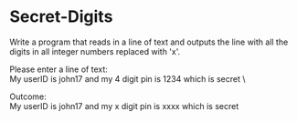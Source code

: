 # Secret-Digits

Write	a	program	that	reads	in	a	line	of	text	and	outputs	the	line	with	all	the	digits	in	all	integer	numbers	replaced	with	'x'.

Please	enter	a	line	of	text: \
My	userID	is	john17	and	my	4	digit	pin	is	1234	which	is	secret \

Outcome: \
My	userID	is	john17	and	my	x	digit	pin	is	xxxx	which	is	secret
